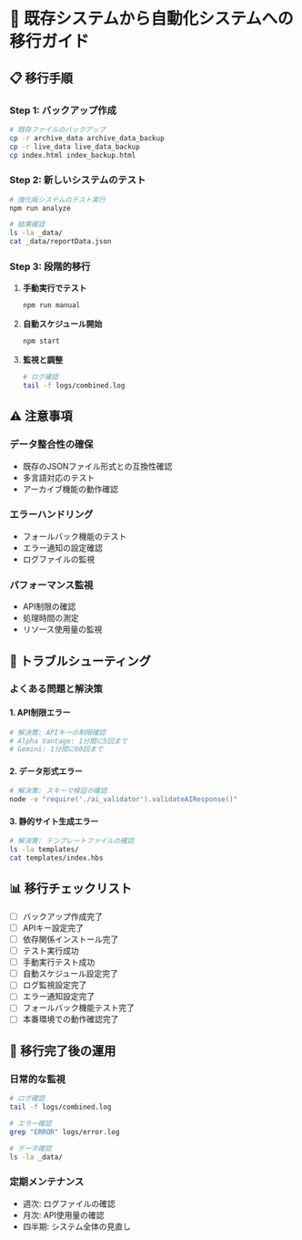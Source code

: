 # 🔄 既存システムから自動化システムへの移行ガイド

## 📋 移行手順

### **Step 1: バックアップ作成**
```bash
# 既存ファイルのバックアップ
cp -r archive_data archive_data_backup
cp -r live_data live_data_backup
cp index.html index_backup.html
```

### **Step 2: 新しいシステムのテスト**
```bash
# 強化版システムのテスト実行
npm run analyze

# 結果確認
ls -la _data/
cat _data/reportData.json
```

### **Step 3: 段階的移行**
1. **手動実行でテスト**
   ```bash
   npm run manual
   ```

2. **自動スケジュール開始**
   ```bash
   npm start
   ```

3. **監視と調整**
   ```bash
   # ログ確認
   tail -f logs/combined.log
   ```

## ⚠️ 注意事項

### **データ整合性の確保**
- 既存のJSONファイル形式との互換性確認
- 多言語対応のテスト
- アーカイブ機能の動作確認

### **エラーハンドリング**
- フォールバック機能のテスト
- エラー通知の設定確認
- ログファイルの監視

### **パフォーマンス監視**
- API制限の確認
- 処理時間の測定
- リソース使用量の監視

## 🔧 トラブルシューティング

### **よくある問題と解決策**

#### **1. API制限エラー**
```bash
# 解決策: APIキーの制限確認
# Alpha Vantage: 1分間に5回まで
# Gemini: 1分間に60回まで
```

#### **2. データ形式エラー**
```bash
# 解決策: スキーマ検証の確認
node -e "require('./ai_validator').validateAIResponse()"
```

#### **3. 静的サイト生成エラー**
```bash
# 解決策: テンプレートファイルの確認
ls -la templates/
cat templates/index.hbs
```

## 📊 移行チェックリスト

- [ ] バックアップ作成完了
- [ ] APIキー設定完了
- [ ] 依存関係インストール完了
- [ ] テスト実行成功
- [ ] 手動実行テスト成功
- [ ] 自動スケジュール設定完了
- [ ] ログ監視設定完了
- [ ] エラー通知設定完了
- [ ] フォールバック機能テスト完了
- [ ] 本番環境での動作確認完了

## 🎯 移行完了後の運用

### **日常的な監視**
```bash
# ログ確認
tail -f logs/combined.log

# エラー確認
grep "ERROR" logs/error.log

# データ確認
ls -la _data/
```

### **定期メンテナンス**
- 週次: ログファイルの確認
- 月次: API使用量の確認
- 四半期: システム全体の見直し